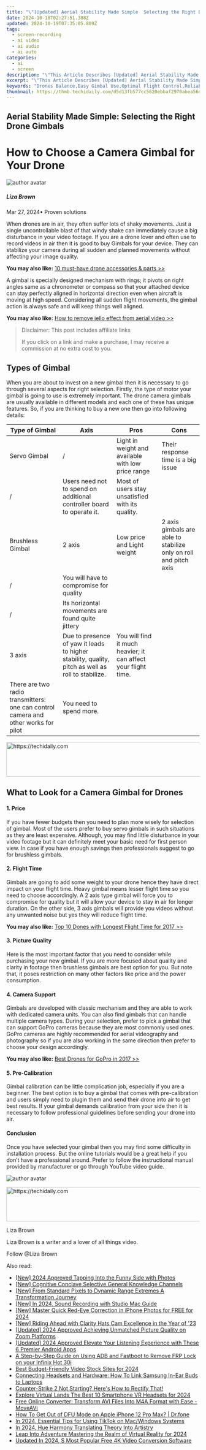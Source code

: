 ```yaml
---
title: "\"[Updated] Aerial Stability Made Simple  Selecting the Right Drone Gimbals for 2024\""
date: 2024-10-18T02:27:51.388Z
updated: 2024-10-19T07:35:05.809Z
tags: 
  - screen-recording
  - ai video
  - ai audio
  - ai auto
categories: 
  - ai
  - screen
description: "\"This Article Describes [Updated] Aerial Stability Made Simple: Selecting the Right Drone Gimbals for 2024\""
excerpt: "\"This Article Describes [Updated] Aerial Stability Made Simple: Selecting the Right Drone Gimbals for 2024\""
keywords: "Drones Balance,Easy Gimbal Use,Optimal Flight Control,Reliable Drone Stability,Quality Gimbal Selection,Simple Aerial Support,Choosing Good Stabilizers"
thumbnail: https://thmb.techidaily.com/d5d13fb577cc5620ebbaf2970abea56dace77d9e5a84a022ba162f616f0fcf69.png
---
```


## Aerial Stability Made Simple: Selecting the Right Drone Gimbals

# How to Choose a Camera Gimbal for Your Drone

![author avatar](https://lh5.googleusercontent.com/-AIMmjowaFs4/AAAAAAAAAAI/AAAAAAAAABc/Y5UmwDaI7HU/s250-c-k/photo.jpg)

##### Liza Brown

 Mar 27, 2024• Proven solutions

 When drones are in air, they often suffer lots of shaky movements. Just a single uncontrollable blast of that windy shake can immediately cause a big disturbance in your video footage. If you are a drone lover and often use to record videos in air then it is good to buy Gimbals for your device. They can stabilize your camera during all sudden and planned movements without affecting your image quality.

**You may also like:** [10 must-have drone accessories & parts >>](https://tools.techidaily.com/wondershare/filmora/download/)

 A gimbal is specially designed mechanism with rings; it pivots on right angles same as a chronometer or compass so that your attached device can stay perfectly aligned in horizontal direction even when aircraft is moving at high speed. Considering all sudden flight movements, the gimbal action is always safe and will keep things well aligned.

**You may also like:** [How to remove jello effect from aerial video >>](https://tools.techidaily.com/wondershare/filmora/download/)

>  Disclaimer: This post includes affiliate links
>
>  If you click on a link and make a purchase, I may receive a commission at no extra cost to you.
>

## Types of Gimbal

 When you are about to invest on a new gimbal then it is necessary to go through several aspects for right selection. Firstly, the type of motor your gimbal is going to use is extremely important. The drone camera gimbals are usually available in different models and each one of these has unique features. So, if you are thinking to buy a new one then go into following details:

| Type of Gimbal                                                                     | Axis                                                                                              | Pros                                                           | Cons                                                             |
| ---------------------------------------------------------------------------------- | ------------------------------------------------------------------------------------------------- | -------------------------------------------------------------- | ---------------------------------------------------------------- |
| Servo Gimbal                                                                       | /                                                                                                 | Light in weight and available with low price range             | Their response time is a big issue                               |
| /                                                                                  | Users need not to spend on additional controller board to operate it.                             | Most of users stay unsatisfied with its quality.               |                                                                  |
| Brushless Gimbal                                                                   | 2 axis                                                                                            | Low price and Light weight                                     | 2 axis gimbals are able to stabilize only on roll and pitch axis |
| /                                                                                  | You will have to compromise for quality                                                           |                                                                |                                                                  |
| /                                                                                  | Its horizontal movements are found quite jittery                                                  |                                                                |                                                                  |
| 3 axis                                                                             | Due to presence of yaw it leads to higher stability, quality, pitch as well as roll to stabilize. | You will find it much heavier; it can affect your flight time. |                                                                  |
| There are two radio transmitters: one can control camera and other works for pilot | You need to spend more.                                                                           |                                                                |                                                                  |

<!-- affiliate ads begin -->
<a href="https://appsumo.8odi.net/c/5597632/2087409/7443" target="_top" id="2087409">
  <img src="//a.impactradius-go.com/display-ad/7443-2087409" border="0" alt="https://techidaily.com" width="728" height="90"/>
</a>
<img height="0" width="0" src="https://appsumo.8odi.net/i/5597632/2087409/7443" style="position:absolute;visibility:hidden;" border="0" />
<!-- affiliate ads end -->

## What to Look for a Camera Gimbal for Drones

#### 1\. Price

 If you have fewer budgets then you need to plan more wisely for selection of gimbal. Most of the users prefer to buy servo gimbals in such situations as they are least expensive. Although, you may find little disturbance in your video footage but it can definitely meet your basic need for first person view. In case if you have enough savings then professionals suggest to go for brushless gimbals.

#### 2\. Flight Time

 Gimbals are going to add some weight to your drone hence they have direct impact on your flight time. Heavy gimbal means lesser flight time so you need to choose accordingly. A 2 axis type gimbal will force you to compromise for quality but it will allow your device to stay in air for longer duration. On the other side, 3 axis gimbals will provide you videos without any unwanted noise but yes they will reduce flight time.

**You may also like:** [Top 10 Dones with Longest Flight Time for 2017 >>](https://tools.techidaily.com/wondershare/filmora/download/)

#### 3\. Picture Quality

 Here is the most important factor that you need to consider while purchasing your new gimbal. If you are more focused about quality and clarity in footage then brushless gimbals are best option for you. But note that, it poses restriction on many other factors like price and the power consumption.

#### 4\. Camera Support

 Gimbals are developed with classic mechanism and they are able to work with dedicated camera units. You can also find gimbals that can handle multiple camera types. During your selection, prefer to pick a gimbal that can support GoPro cameras because they are most commonly used ones. GoPro cameras are highly recommended for aerial videography and photography so if you are also working in the same direction then prefer to choose your design accordingly.

**You may also like:** [Best Drones for GoPro in 2017 >>](https://tools.techidaily.com/wondershare/filmora/download/)

#### 5\. Pre-Calibration

 Gimbal calibration can be little complication job, especially if you are a beginner. The best option is to buy a gimbal that comes with pre-calibration and users simply need to plugin them and send their drone into air to get best results. If your gimbal demands calibration from your side then it is necessary to follow professional guidelines before sending your drone into air.

#### Conclusion

 Once you have selected your gimbal then you may find some difficulty in installation process. But the online tutorials would be a great help if you don’t have a professional around. Prefer to follow the instructional manual provided by manufacturer or go through YouTube video guide.

![author avatar](https://lh5.googleusercontent.com/-AIMmjowaFs4/AAAAAAAAAAI/AAAAAAAAABc/Y5UmwDaI7HU/s250-c-k/photo.jpg)

<!-- affiliate ads begin -->
<a href="https://appsumo.8odi.net/c/5597632/2123728/7443" target="_top" id="2123728">
  <img src="//a.impactradius-go.com/display-ad/7443-2123728" border="0" alt="https://techidaily.com" width="728" height="90"/>
</a>
<img height="0" width="0" src="https://appsumo.8odi.net/i/5597632/2123728/7443" style="position:absolute;visibility:hidden;" border="0" />
<!-- affiliate ads end -->

Liza Brown

Liza Brown is a writer and a lover of all things video.

Follow @Liza Brown


<ins class="adsbygoogle"
     style="display:block"
     data-ad-format="autorelaxed"
     data-ad-client="ca-pub-7571918770474297"
     data-ad-slot="1223367746"></ins>



<ins class="adsbygoogle"
     style="display:block"
     data-ad-client="ca-pub-7571918770474297"
     data-ad-slot="8358498916"
     data-ad-format="auto"
     data-full-width-responsive="true"></ins>


<span class="atpl-alsoreadstyle">Also read:</span>
<div><ul>
<li><a href="https://fox-hovers.techidaily.com/new-2024-approved-tapping-into-the-funny-side-with-photos/"><u>[New] 2024 Approved Tapping Into the Funny Side with Photos</u></a></li>
<li><a href="https://fox-hovers.techidaily.com/new-cognitive-conclave-selective-general-knowledge-channels/"><u>[New] Cognitive Conclave Selective General Knowledge Channels</u></a></li>
<li><a href="https://some-techniques.techidaily.com/new-from-standard-pixels-to-dynamic-range-extremes-a-transformation-journey/"><u>[New] From Standard Pixels to Dynamic Range Extremes A Transformation Journey</u></a></li>
<li><a href="https://video-capture.techidaily.com/new-in-2024-sound-recording-with-studio-mac-guide/"><u>[New] In 2024, Sound Recording with Studio Mac Guide</u></a></li>
<li><a href="https://fox-hovers.techidaily.com/new-master-quick-red-eye-correction-in-iphone-photos-for-free-for-2024/"><u>[New] Master Quick Red-Eye Correction in iPhone Photos for FREE for 2024</u></a></li>
<li><a href="https://fox-hovers.techidaily.com/new-riding-ahead-with-clarity-hats-cam-excellence-in-the-year-of-23/"><u>[New] Riding Ahead with Clarity Hats Cam Excellence in the Year of '23</u></a></li>
<li><a href="https://fox-hovers.techidaily.com/updated-2024-approved-achieving-unmatched-picture-quality-on-zoom-platforms/"><u>[Updated] 2024 Approved Achieving Unmatched Picture Quality on Zoom Platforms</u></a></li>
<li><a href="https://fox-hovers.techidaily.com/updated-2024-approved-elevate-your-listening-experience-with-these-6-premier-android-apps/"><u>[Updated] 2024 Approved Elevate Your Listening Experience with These 6 Premier Android Apps</u></a></li>
<li><a href="https://bypass-frp.techidaily.com/a-step-by-step-guide-on-using-adb-and-fastboot-to-remove-frp-lock-on-your-infinix-hot-30i-by-drfone-android/"><u>A Step-by-Step Guide on Using ADB and Fastboot to Remove FRP Lock on your Infinix Hot 30i</u></a></li>
<li><a href="https://youtube-clips.techidaily.com/best-budget-friendly-video-stock-sites-for-2024/"><u>Best Budget-Friendly Video Stock Sites for 2024</u></a></li>
<li><a href="https://techno-recovery.techidaily.com/connecting-headsets-and-hardware-how-to-link-samsung-in-ear-buds-to-laptops/"><u>Connecting Headsets and Hardware: How To Link Samsung In-Ear Buds to Laptops</u></a></li>
<li><a href="https://program-issues.techidaily.com/counter-strike-2-not-starting-heres-how-to-rectify-that/"><u>Counter-Strike 2 Not Starting? Here's How to Rectify That!</u></a></li>
<li><a href="https://fox-hovers.techidaily.com/explore-virtual-lands-the-best-10-smartphone-vr-headsets-for-2024/"><u>Explore Virtual Lands The Best 10 Smartphone VR Headsets for 2024</u></a></li>
<li><a href="https://win-webmaster.techidaily.com/free-online-converter-transform-avi-files-into-m4a-format-with-ease-moveavi/"><u>Free Online Converter: Transform AVI Files Into M4A Format with Ease - MoveAVi</u></a></li>
<li><a href="https://techidaily.com/how-to-get-out-of-dfu-mode-on-apple-iphone-12-pro-max-drfone-by-drfone-ios-system-repair-ios-system-repair/"><u>How To Get Out of DFU Mode on Apple iPhone 12 Pro Max? | Dr.fone</u></a></li>
<li><a href="https://tiktok-clips.techidaily.com/in-2024-essential-tips-for-using-tiktok-on-macwindows-systems/"><u>In 2024, Essential Tips for Using TikTok on Mac/Windows Systems</u></a></li>
<li><a href="https://fox-hovers.techidaily.com/in-2024-hue-harmony-translating-theory-into-artistry/"><u>In 2024, Hue Harmony Translating Theory Into Artistry</u></a></li>
<li><a href="https://fox-hovers.techidaily.com/leap-into-adventure-mastering-the-realm-of-virtual-reality-for-2024/"><u>Leap Into Adventure Mastering the Realm of Virtual Reality for 2024</u></a></li>
<li><a href="https://smart-video-creator.techidaily.com/updated-in-2024-s-most-popular-free-4k-video-conversion-software/"><u>Updated In 2024, S Most Popular Free 4K Video Conversion Software</u></a></li>
</ul></div>

